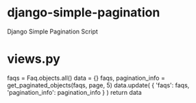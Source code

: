 # django-simple-pagination
Django Simple Pagination Script 

# views.py
   faqs = Faq.objects.all()
   data = {}
   faqs, pagination_info = get_paginated_objects(faqs, page, 5)
    data.update(
        {
            'faqs': faqs,
            'pagination_info': pagination_info
        }
    )
    return data
    
  
